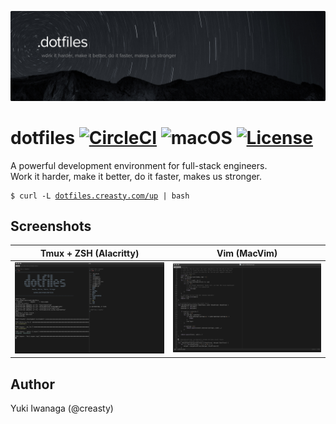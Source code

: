 ![creasty's dotfiles](./docs/visual.jpg)

dotfiles [![CircleCI](https://circleci.com/gh/creasty/dotfiles.svg?style=svg)](https://circleci.com/gh/creasty/dotfiles) ![macOS](https://img.shields.io/badge/platform-macOS-lightgray.svg) [![License](https://img.shields.io/github/license/creasty/dotfiles.svg)](./LICENSE.txt)
========

A powerful development environment for full-stack engineers.  
Work it harder, make it better, do it faster, makes us stronger.

<pre><code>$ curl -L <a href="http://dotfiles.creasty.com/up">dotfiles.creasty.com/up</a> | bash</code></pre>


Screenshots
-----------

| Tmux + ZSH (Alacritty) | Vim (MacVim) |
|---|---|
| ![](./docs/images/screenshots/tmux.png) | ![](./docs/images/screenshots/vim.png) |


Author
------

Yuki Iwanaga (@creasty)

